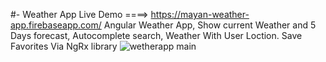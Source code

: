 #- Weather App
Live Demo ====> https://mayan-weather-app.firebaseapp.com/
Angular Weather App, Show current Weather and 5 Days forecast, Autocomplete search, Weather With User Loction.
Save Favorites Via NgRx library
![wetherapp main](https://user-images.githubusercontent.com/55134363/82295092-e055b680-99b7-11ea-80fd-5d735c5f5a60.jpg)

